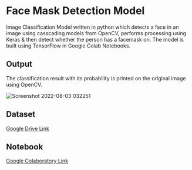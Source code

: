 # Face Mask Detection Model
Image Classification Model written in python which detects a face in an image using casscading models from OpenCV, performs processing using Keras & then detect whether the person has a facemask on. The model is built using TensorFlow in Google Colab Notebooks.

## Output
The classification result with its probability is printed on the original image using OpenCV.

![Screenshot 2022-08-03 032251](https://user-images.githubusercontent.com/63439640/182533201-555696eb-fd7f-49a2-bc1b-ace9d4fb9f9a.png)

## Dataset
[Google Drive Link](https://drive.google.com/drive/folders/1tvLtA8UvfvQO6dEZBfOJi0aoIVOIzHAT?usp=sharing)

## Notebook
[Google Colaboratory Link](t.ly/face-mask)
